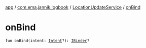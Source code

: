 [app](../../index.md) / [com.ema.jannik.logbook](../index.md) / [LocationUpdateService](index.md) / [onBind](./on-bind.md)

# onBind

`fun onBind(intent: `[`Intent`](https://developer.android.com/reference/android/content/Intent.html)`?): `[`IBinder`](https://developer.android.com/reference/android/os/IBinder.html)`?`